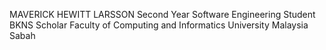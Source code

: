 MAVERICK HEWITT LARSSON
Second Year Software Engineering Student
BKNS Scholar 
Faculty of Computing and Informatics 
University Malaysia Sabah
